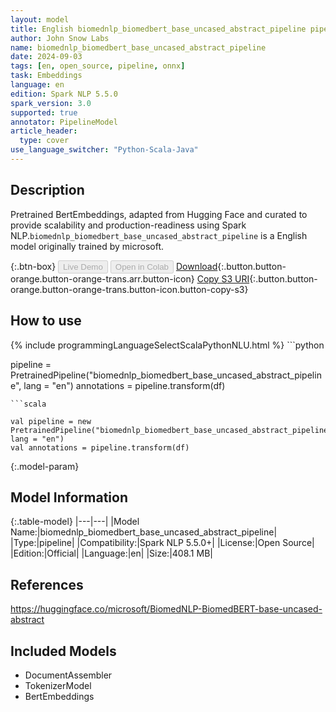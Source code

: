```yaml
---
layout: model
title: English biomednlp_biomedbert_base_uncased_abstract_pipeline pipeline BertEmbeddings from microsoft
author: John Snow Labs
name: biomednlp_biomedbert_base_uncased_abstract_pipeline
date: 2024-09-03
tags: [en, open_source, pipeline, onnx]
task: Embeddings
language: en
edition: Spark NLP 5.5.0
spark_version: 3.0
supported: true
annotator: PipelineModel
article_header:
  type: cover
use_language_switcher: "Python-Scala-Java"
---
```


## Description

Pretrained BertEmbeddings, adapted from Hugging Face and curated to provide scalability and production-readiness using Spark NLP.`biomednlp_biomedbert_base_uncased_abstract_pipeline` is a English model originally trained by microsoft.

{:.btn-box}
<button class="button button-orange" disabled>Live Demo</button>
<button class="button button-orange" disabled>Open in Colab</button>
[Download](https://s3.amazonaws.com/auxdata.johnsnowlabs.com/public/models/biomednlp_biomedbert_base_uncased_abstract_pipeline_en_5.5.0_3.0_1725407061863.zip){:.button.button-orange.button-orange-trans.arr.button-icon}
[Copy S3 URI](s3://auxdata.johnsnowlabs.com/public/models/biomednlp_biomedbert_base_uncased_abstract_pipeline_en_5.5.0_3.0_1725407061863.zip){:.button.button-orange.button-orange-trans.button-icon.button-copy-s3}

## How to use



<div class="tabs-box" markdown="1">
{% include programmingLanguageSelectScalaPythonNLU.html %}
```python

pipeline = PretrainedPipeline("biomednlp_biomedbert_base_uncased_abstract_pipeline", lang = "en")
annotations =  pipeline.transform(df)   

```
```scala

val pipeline = new PretrainedPipeline("biomednlp_biomedbert_base_uncased_abstract_pipeline", lang = "en")
val annotations = pipeline.transform(df)

```
</div>

{:.model-param}
## Model Information

{:.table-model}
|---|---|
|Model Name:|biomednlp_biomedbert_base_uncased_abstract_pipeline|
|Type:|pipeline|
|Compatibility:|Spark NLP 5.5.0+|
|License:|Open Source|
|Edition:|Official|
|Language:|en|
|Size:|408.1 MB|

## References

https://huggingface.co/microsoft/BiomedNLP-BiomedBERT-base-uncased-abstract

## Included Models

- DocumentAssembler
- TokenizerModel
- BertEmbeddings